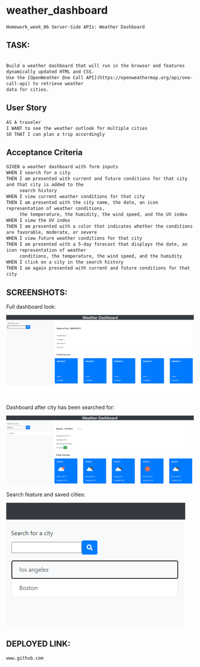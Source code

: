 # weather_dashboard

```
Homework_week_06 Server-Side APIs: Weather Dashboard
```

## TASK:

```

Build a weather dashboard that will run in the browser and features dynamically updated HTML and CSS. 
Use the [OpenWeather One Call API](https://openweathermap.org/api/one-call-api) to retrieve weather 
data for cities.
```

## User Story

```
AS A traveler
I WANT to see the weather outlook for multiple cities
SO THAT I can plan a trip accordingly
```

## Acceptance Criteria

```
GIVEN a weather dashboard with form inputs
WHEN I search for a city
THEN I am presented with current and future conditions for that city and that city is added to the 
     search history
WHEN I view current weather conditions for that city
THEN I am presented with the city name, the date, an icon representation of weather conditions, 
     the temperature, the humidity, the wind speed, and the UV index
WHEN I view the UV index
THEN I am presented with a color that indicates whether the conditions are favorable, moderate, or severe
WHEN I view future weather conditions for that city
THEN I am presented with a 5-day forecast that displays the date, an icon representation of weather 
     conditions, the temperature, the wind speed, and the humidity
WHEN I click on a city in the search history
THEN I am again presented with current and future conditions for that city
```

## SCREENSHOTS:

Full dashboard look:

![Full dashboard screenshot.](./assets/images/fulldashboard.png)

Dashboard after city has been searched for:

![Boston dashboard.](./assets/images/dashboardboston.png)

Search feature and saved cities:

![Search feature and saved cities image.](./assets/images/dashboardsearch.png)



## DEPLOYED LINK:
```
www.github.com
```

